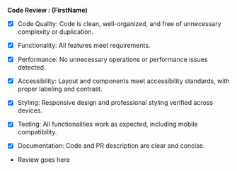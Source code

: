 [comment]: <> (Copy this code into where you submit your code review)

**Code Review : (FirstName)**

- [x]  Code Quality: Code is clean, well-organized, and free of unnecessary complexity or duplication.

- [x]  Functionality: All features meet requirements.

- [x]  Performance: No unnecessary operations or performance issues detected.

- [x]  Accessibility: Layout and components meet accessibility standards, with proper labeling and contrast.

- [x]  Styling: Responsive design and professional styling verified across devices.

- [x]  Testing: All functionalities work as expected, including mobile compatibility. 

- [x]  Documentation: Code and PR description are clear and concise.

- Review goes here

